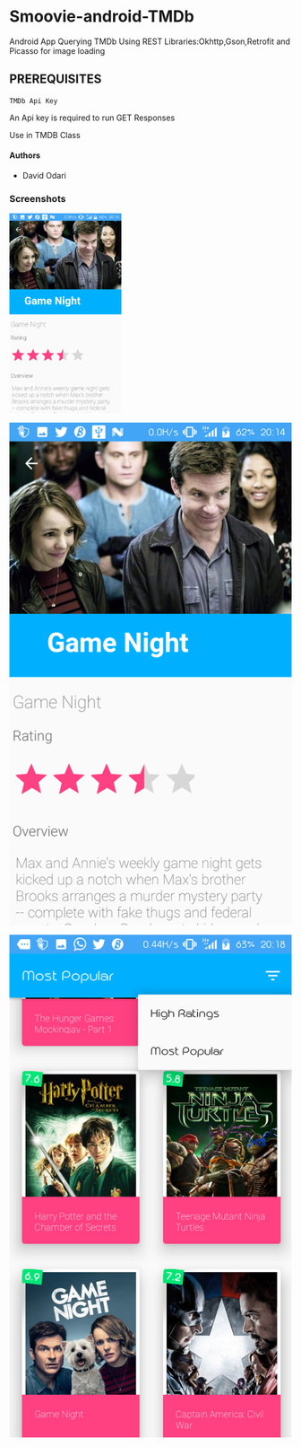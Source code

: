# Smoovie-android-TMDb
Android App Querying TMDb Using REST Libraries:Okhttp,Gson,Retrofit and Picasso for image loading

## PREREQUISITES

```
TMDb Api Key
```

An Api key is required to run GET Responses

Use in TMDB Class

#### Authors

- David Odari


### Screenshots

<img src="https://github.com/Davidodari/Smoovie-android-TMDb/blob/master/Screenshot1.png" width="200">

![screenshots](https://github.com/Davidodari/Smoovie-android-TMDb/blob/master/Screenshot1.png )

![screenshots](https://github.com/Davidodari/Smoovie-android-TMDb/blob/master/Screenshot_5.png)